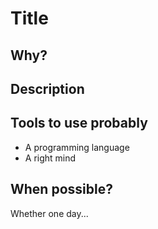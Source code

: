 # Title

## Why?

## Description

## Tools to use probably

- A programming language
- A right mind

## When possible?

Whether one day...
